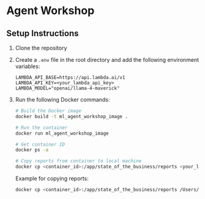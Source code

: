 # Agent Workshop

## Setup Instructions

1. Clone the repository
2. Create a `.env` file in the root directory and add the following environment variables:
   ```
   LAMBDA_API_BASE=https://api.lambda.ai/v1
   LAMBDA_API_KEY=<your_lambda_api_key>
   LAMBDA_MODEL="openai/llama-4-maverick"
   ```

3. Run the following Docker commands:

   ```bash
   # Build the Docker image
   docker build -t ml_agent_workshop_image .

   # Run the container
   docker run ml_agent_workshop_image

   # Get container ID
   docker ps -a

   # Copy reports from container to local machine
   docker cp <container_id>:/app/state_of_the_business/reports <your_local_computer_path>
   ```

   Example for copying reports:
   ```bash
   docker cp <container_id>:/app/state_of_the_business/reports /Users/rahul/Desktop/reports
   ```